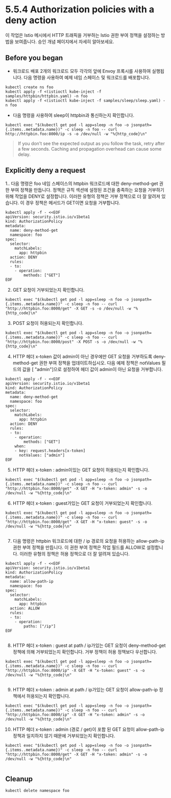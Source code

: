 # 5.5.4 Authorization policies with a deny action

이 작업은 Istio 메시에서 HTTP 트래픽을 거부하는 Istio 권한 부여 정책을 설정하는 방법을 보여줍니다. 승인 개념 페이지에서 자세히 알아보세요.

## Before you began

* 워크로드 배포 2개의 워크로드 모두 각각의 앞에 Envoy 프록시를 사용하여 실행됩니다. 다음 명령을 사용하여 예제 네임 스페이스 및 워크로드를 배포합니다.

```text
kubectl create ns foo
kubectl apply -f <(istioctl kube-inject -f samples/httpbin/httpbin.yaml) -n foo
kubectl apply -f <(istioctl kube-inject -f samples/sleep/sleep.yaml) -n foo

```

* 다음 명령을 사용하여 sleep이 httpbin과 통신하는지 확인합니다.

```text
kubectl exec "$(kubectl get pod -l app=sleep -n foo -o jsonpath={.items..metadata.name})" -c sleep -n foo -- curl http://httpbin.foo:8000/ip -s -o /dev/null -w "%{http_code}\n"
```

> If you don’t see the expected output as you follow the task, retry after a few seconds. Caching and propagation overhead can cause some delay.



## Explicitly deny a request

1.. 다음 명령은 foo 네임 스페이스의 httpbin 워크로드에 대한 deny-method-get 권한 부여 정책을 만듭니다. 정책은 규칙 섹션에 설정된 조건을 충족하는 요청을 거부하기 위해 작업을 DENY로 설정합니다. 이러한 유형의 정책은 거부 정책으로 더 잘 알려져 있습니다. 이 경우 정책은 메서드가 GET이면 요청을 거부합니다.

```text
kubectl apply -f - <<EOF
apiVersion: security.istio.io/v1beta1
kind: AuthorizationPolicy
metadata:
  name: deny-method-get
  namespace: foo
spec:
  selector:
    matchLabels:
      app: httpbin
  action: DENY
  rules:
  - to:
    - operation:
        methods: ["GET"]
EOF
```

2. GET 요청이 거부되었는지 확인합니다.

```text
kubectl exec "$(kubectl get pod -l app=sleep -n foo -o jsonpath={.items..metadata.name})" -c sleep -n foo -- curl "http://httpbin.foo:8000/get" -X GET -s -o /dev/null -w "%{http_code}\n"
```

3. POST 요청이 허용되는지 확인합니다.

```text
kubectl exec "$(kubectl get pod -l app=sleep -n foo -o jsonpath={.items..metadata.name})" -c sleep -n foo -- curl "http://httpbin.foo:8000/post" -X POST -s -o /dev/null -w "%{http_code}\n"
```

4. HTTP 헤더 x-token 값이 admin이 아닌 경우에만 GET 요청을 거부하도록 deny-method-get 권한 부여 정책을 업데이트하십시오. 다음 예제 정책은 notValues 필드의 값을 \[ "admin"\]으로 설정하여 헤더 값이 admin이 아닌 요청을 거부합니다.

```text
kubectl apply -f - <<EOF
apiVersion: security.istio.io/v1beta1
kind: AuthorizationPolicy
metadata:
  name: deny-method-get
  namespace: foo
spec:
  selector:
    matchLabels:
      app: httpbin
  action: DENY
  rules:
  - to:
    - operation:
        methods: ["GET"]
    when:
    - key: request.headers[x-token]
      notValues: ["admin"]
EOF
```

5. HTTP 헤더 x-token : admin이있는 GET 요청이 허용되는지 확인합니다.

```text
kubectl exec "$(kubectl get pod -l app=sleep -n foo -o jsonpath={.items..metadata.name})" -c sleep -n foo -- curl "http://httpbin.foo:8000/get" -X GET -H "x-token: admin" -s -o /dev/null -w "%{http_code}\n"
```

6. HTTP 헤더 x-token : guest가있는 GET 요청이 거부되었는지 확인합니다.

```text
kubectl exec "$(kubectl get pod -l app=sleep -n foo -o jsonpath={.items..metadata.name})" -c sleep -n foo -- curl "http://httpbin.foo:8000/get" -X GET -H "x-token: guest" -s -o /dev/null -w "%{http_code}\n"


```

7. 다음 명령은 httpbin 워크로드에 대한 / ip 경로의 요청을 허용하는 allow-path-ip 권한 부여 정책을 만듭니다. 이 권한 부여 정책은 작업 필드를 ALLOW로 설정합니다. 이러한 유형의 정책은 허용 정책으로 더 잘 알려져 있습니다.

```text
kubectl apply -f - <<EOF
apiVersion: security.istio.io/v1beta1
kind: AuthorizationPolicy
metadata:
  name: allow-path-ip
  namespace: foo
spec:
  selector:
    matchLabels:
      app: httpbin
  action: ALLOW
  rules:
  - to:
    - operation:
        paths: ["/ip"]
EOF


```

8. HTTP 헤더 x-token : guest at path / ip가있는 GET 요청이 deny-method-get 정책에 의해 거부되었는지 확인합니다. 거부 정책이 허용 정책보다 우선합니다.

```text
kubectl exec "$(kubectl get pod -l app=sleep -n foo -o jsonpath={.items..metadata.name})" -c sleep -n foo -- curl "http://httpbin.foo:8000/ip" -X GET -H "x-token: guest" -s -o /dev/null -w "%{http_code}\n"


```

9. HTTP 헤더 x-token : admin at path / ip가있는 GET 요청이 allow-path-ip 정책에서 허용되는지 확인합니다.

```text
kubectl exec "$(kubectl get pod -l app=sleep -n foo -o jsonpath={.items..metadata.name})" -c sleep -n foo -- curl "http://httpbin.foo:8000/ip" -X GET -H "x-token: admin" -s -o /dev/null -w "%{http_code}\n"

```

10. HTTP 헤더 x-token : admin \(경로 / get\)이 포함 된 GET 요청이 allow-path-ip 정책과 일치하지 않기 때문에 거부되었는지 확인합니다.

```text
kubectl exec "$(kubectl get pod -l app=sleep -n foo -o jsonpath={.items..metadata.name})" -c sleep -n foo -- curl "http://httpbin.foo:8000/get" -X GET -H "x-token: admin" -s -o /dev/null -w "%{http_code}\n"


```

## Cleanup

```text
kubectl delete namespace foo


```







